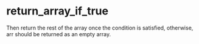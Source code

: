 # return_array_if_true
Then return the rest of the array once the condition is satisfied, otherwise, arr should be returned as an empty array.
